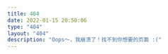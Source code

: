 ```yaml
---
title: 404
date: 2022-01-15 20:50:06
type: "404"
layout: "404"
description: "Oops～，我崩溃了！找不到你想要的页面 :("
---
```

